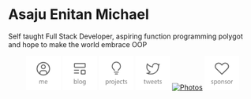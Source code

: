 # Asaju Enitan Michael

Self taught Full Stack Developer, aspiring function programming polygot and hope to make the world embrace OOP

<p align="center">
    <a href="https://strae.dev"><img src="https://github.com/en1tan/en1tan/raw/main/me.svg?sanitize=true" alt="Me" height="70" /></a>
    <a href="https://antfu.me/blog"><img src='https://github.com/en1tan/en1tan/raw/main/blog.svg?sanitize=true' alt="Blog" title="Blog" height='70'/></a>
  <a href="https://antfu.me/projects"><img src='https://github.com/en1tan/en1tan/raw/main/projects.svg?sanitize=true' alt="Projects" title="Projects" height='70'/></a>
  <a href="https://twitter.com/antfu7"><img src='https://github.com/en1tan/en1tan/raw/main/tweets.svg?sanitize=true' alt="Tweets" title="Tweets" height='70'/></a>
   <a href="https://instagram.com/antfu7"><img src='hhttps://github.com/en1tan/en1tan/raw/main/photos.svg?sanitize=true' alt="Photos" title="Photos" height='70'/></a>
  <a href="https://github.com/sponsors/antfu"><img src='https://github.com/en1tan/en1tan/raw/main/sponsor.svg?sanitize=true' alt="Sponsor" title="Sponsor" height='70'/></a>
</p>
